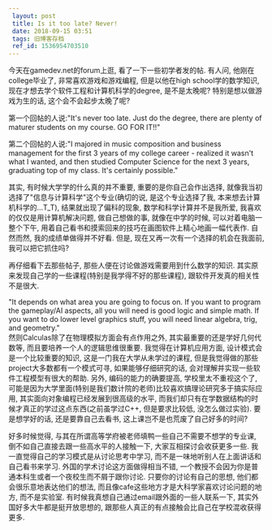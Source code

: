 ```yaml
---
 layout: post
 title: Is it too late? Never!
 date: 2018-09-15 03:51
 tags: 旧博客存档
 ref_id: 1536954703510
---
```

今天在gamedev.net的forum上逛, 看了一下一些初学者发的帖. 有人问, 他刚在college毕业了, 非常喜欢游戏和游戏编程,
但是以他在high school学的数学知识, 现在才想去学个软件工程和计算机科学的degree, 是不是太晚呢? 特别是想以做游戏为生的话,
这个会不会起步太晚了呢?



第一个回帖的人说:"It's never too late. Just do the degree, there are plenty of maturer
students on my course. GO FOR IT!!"

第二个回帖的人说:"I majored in music composition and business management for the first
3 years of my college career - realized it wasn't what I wanted, and then
studied Computer Science for the next 3 years, graduating top of my class.
It's certainly possible."



其实, 有时候大学学的什么真的并不重要, 重要的是你自己会作出选择, 就像我当初选择了"信息与计算科学"这个专业(确切的说, 是这个专业选择了我,
本来想去计算机科学的...T_T), 结果就出现了偏科的现象, 数学和科学计算并不是我所爱, 我喜欢的仅仅是用计算机解决问题, 做自己想做的事,
就像在中学的时候, 可以对着电脑一整个下午, 用着自己看书和摸索回来的技巧在画图软件上精心地画一幅代表作. 自然而然, 我的成绩单做得并不好看. 但是,
现在又再一次有一个选择的机会在我面前, 我可以把它抓住吗?



再仔细看下去那些帖子, 那些人便在讨论做游戏需要用到什么数学的知识. 其实原来发现自己学的一些课程(特别是我学得不好的那些课程),
跟软件开发真的相关性不是很大.

"It depends on what area you are going to focus on. If you want to program the
gameplay/AI aspects, all you will need is good logic and simple math. If you
want to do lower level graphics stuff, you will need linear algebra, trig, and
geometry."  
然则Calculas除了在物理模拟方面会有点作用之外, 其实最重要的还是学好几何代数等, 而且要培养一个人的逻辑思维很重要. 我觉得在计算机应用方面,
设计模式会是一个比较重要的知识, 这是一门我在大学从未学过的课程, 但是我觉得做的那些project大多数都有一个模式可寻, 如果能够仔细研究的话,
会对理解并实现一些软件工程模型有很大的帮助. 另外, 编码的能力的确要提高, 学校里太不重视这个了,
可能是因为大学里面(特别是我们数计院的老师)比较喜欢搞理论研究多于搞实际应用, 其实面向对象编程已经发展到很高级的水平,
而我们却只有在学数据结构的时候才真正的学过这点东西(之前虽学过C++, 但是要求比较低, 没怎么做过实验). 要是想学好的话, 还是要靠自己去看书,
这上课岂不是也荒废了自己好多的时间?



好多时候觉得, 与其在所谓高等学府被老师填鸭一些自己不需要不想学的专业课, 倒不如自己直接去跟一些高水平的人接触一下, 大家互相探讨会收获更多一些.
我一直觉得自己的学习模式是从讨论思考中学习, 而不是一味地听别人在上面讲话和自己看书来学习. 外国的学术讨论这方面做得相当不错,
一个教授不会因为你是普通本科生或者一个夜校生而不屑于跟你讨论. 只要你的讨论有自己的思想, 他们都会很乐意地表达他们的想法,
而且像cafe这些地方才是大科学家喜欢讨论问题的地方, 而不是实验室. 有时候我真想自己通过email跟外面的一些人联系一下,
其实外国好多大牛都是挺开放思想的, 跟那些人真正的有点接触会比自己在学校混收获得更多.  

